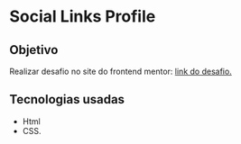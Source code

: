 # Social Links Profile

## Objetivo

Realizar desafio no site do frontend mentor: <a href="https://www.frontendmentor.io/challenges/social-links-profile-UG32l9m6dQ" target="_blank">link do desafio.</a>

## Tecnologias usadas

- Html
- CSS.
